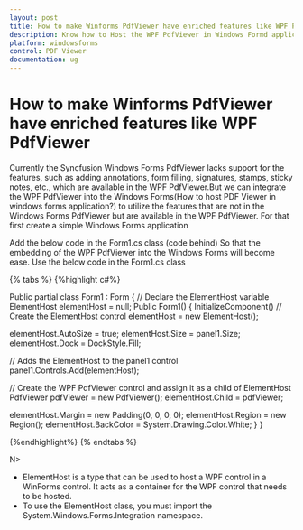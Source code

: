 ```yaml
---
layout: post
title: How to make Winforms PdfViewer have enriched features like WPF PdfViewer | WinForms | Syncfusion
description: Know how to Host the WPF PdfViewer in Windows Formd applications
platform: windowsforms
control: PDF Viewer
documentation: ug
---
```

# How to make Winforms PdfViewer have enriched features like WPF PdfViewer

Currently the Syncfusion Windows Forms PdfViewer lacks support for the features, such as adding annotations, form filling, signatures, stamps, sticky notes, etc., which are available in the WPF PdfViewer.But we can integrate the WPF PdfViewer into the Windows Forms(How to host PDF Viewer in windows forms application?) to utilize the features that are not in the Windows Forms PdfViewer but are available in the WPF PdfViewer. For that first create a simple Windows Forms application

Add the below code in the Form1.cs class (code behind) So that the embedding of the WPF PdfViewer into the Windows Forms will become ease. Use the below code in the Form1.cs class

{% tabs %}
{%highlight c#%}

Public partial class Form1 : Form 
{
// Declare the ElementHost variable
 ElementHost elementHost = null;
Public Form1()
{
InitializeComponent()
// Create the ElementHost control
 elementHost = new ElementHost();

 elementHost.AutoSize = true;
 elementHost.Size = panel1.Size;
 elementHost.Dock = DockStyle.Fill;

// Adds the ElementHost to the panel1 control
 panel1.Controls.Add(elementHost);

// Create the WPF PdfViewer control and assign it as a child of ElementHost
 PdfViewer pdfViewer = new PdfViewer();
 elementHost.Child = pdfViewer;

 elementHost.Margin = new Padding(0, 0, 0, 0);
 elementHost.Region = new Region();
 elementHost.BackColor = System.Drawing.Color.White;
  }
}

{%endhighlight%}
{% endtabs %}

N>
 * ElementHost is a type that can be used to host a WPF control in a WinForms control. It acts as a container for the WPF control that needs to be hosted.
 * To use the ElementHost class, you must import the System.Windows.Forms.Integration namespace.

